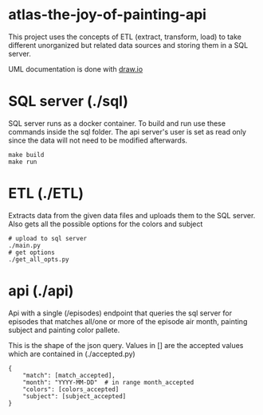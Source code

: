 # atlas-the-joy-of-painting-api

This project uses the concepts of ETL (extract, transform, load) to take different unorganized but related data sources and storing them in a SQL server.

UML documentation is done with [draw.io](https://draw.io)

# SQL server (./sql)

SQL server runs as a docker container. To build and run use these commands inside the sql folder. The api server's user is set as read only since the data will not need to be modified afterwards.
```
make build
make run
```

# ETL (./ETL)

Extracts data from the given data files and uploads them to the SQL server. Also gets all the possible options for the colors and subject

```
# upload to sql server
./main.py
# get options
./get_all_opts.py
```

# api (./api)

Api with a single (/episodes) endpoint that queries the sql server for episodes that matches all/one or more of the episode air month, painting subject and painting color pallete.

This is the shape of the json query. Values in [] are the accepted values which are contained in (./accepted.py)

```
{
    "match": [match_accepted],
    "month": "YYYY-MM-DD"  # in range month_accepted
    "colors": [colors_accepted]
    "subject": [subject_accepted]
}
```